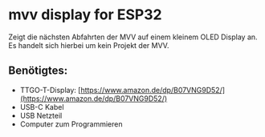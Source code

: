 # mvv display for ESP32
Zeigt die nächsten Abfahrten der MVV auf einem kleinem OLED Display an. Es handelt sich hierbei um kein Projekt der MVV.
 
## Benötigtes:
- TTGO-T-Display:  [https://www.amazon.de/dp/B07VNG9D52/](https://www.amazon.de/dp/B07VNG9D52/)
- USB-C Kabel
- USB Netzteil
- Computer zum Programmieren
